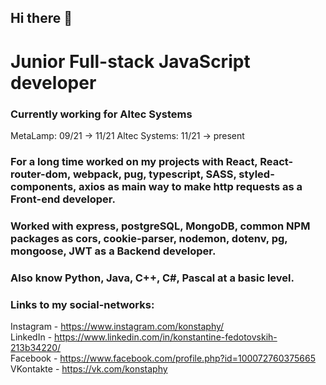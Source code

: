 ## Hi there 👋

# Junior Full-stack JavaScript developer

### Currently working for Altec Systems

MetaLamp: 09/21 -> 11/21
Altec Systems: 11/21 -> present
### For a long time worked on my projects with React, React-router-dom, webpack, pug, typescript, SASS, styled-components, axios as main way to make http requests as a Front-end developer.
### Worked with express, postgreSQL, MongoDB, common NPM packages as cors, cookie-parser, nodemon, dotenv, pg, mongoose, JWT as a Backend developer.

### Also know Python, Java, C++, C#, Pascal at a basic level.

### Links to my social-networks:

Instagram - https://www.instagram.com/konstaphy/ <br>
LinkedIn - https://www.linkedin.com/in/konstantine-fedotovskih-213b34220/ <br>
Facebook - https://www.facebook.com/profile.php?id=100072760375665 <br>
VKontakte - https://vk.com/konstaphy
